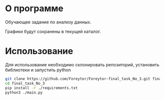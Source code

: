 # О программе
Обучающее задание по анализу данных.

Графики будут сохранены в текущей каталог.

# Использование
Для использование необходимо склонировать репозиторий, установить библиотеки и запустить python
```bash
git clone https://github.com/Foreytor/Foreytor-final_task_No_3.git final_task_No_3
cd final_task_No_3
pip install -r ./requirements.txt
python3 ./main.py